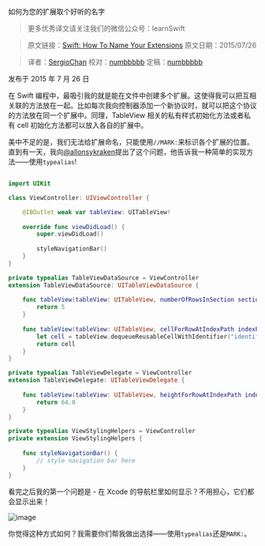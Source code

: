 如何为您的扩展取个好听的名字
> 更多优秀译文请关注我们的微信公众号：learnSwift

> 原文链接：[Swift: How To Name Your Extensions](http://natashatherobot.com/swift-how-to-name-your-extensions/)
> 原文日期：2015/07/26

> 译者：[SergioChan](https://github.com/SergioChan)
> 校对：[numbbbbb](https://github.com/numbbbbb)
> 定稿：[numbbbbb](https://github.com/numbbbbb)

发布于 2015 年 7 月 26 日

在 Swift 编程中，最吸引我的就是能在文件中创建多个扩展。这使得我可以把互相关联的方法放在一起。比如每次我向控制器添加一个新协议时，就可以把这个协议的方法放在同一个扩展中。同理，TableView 相关的私有样式初始化方法或者私有 cell 初始化方法都可以放入各自的扩展中。

美中不足的是，我们无法给扩展命名，只能使用`//MARK:`来标识各个扩展的位置。直到有一天，我向[@allonsykraken](https://twitter.com/allonsykraken)提出了这个问题，他告诉我一种简单的实现方法——使用`typealias`!



```swift

import UIKit

class ViewController: UIViewController {

    @IBOutlet weak var tableView: UITableView!
    
    override func viewDidLoad() {
        super.viewDidLoad()
        
        styleNavigationBar()
    }
}

private typealias TableViewDataSource = ViewController
extension TableViewDataSource: UITableViewDataSource {
    
    func tableView(tableView: UITableView, numberOfRowsInSection section: Int) -> Int {
        return 5
    }
    
    func tableView(tableView: UITableView, cellForRowAtIndexPath indexPath: NSIndexPath) -> UITableViewCell {
        let cell = tableView.dequeueReusableCellWithIdentifier("identifier", forIndexPath: indexPath)
        return cell
    }
}

private typealias TableViewDelegate = ViewController
extension TableViewDelegate: UITableViewDelegate {
    
    func tableView(tableView: UITableView, heightForRowAtIndexPath indexPath: NSIndexPath) -> CGFloat {
        return 64.0
    }
}

private typealias ViewStylingHelpers = ViewController
private extension ViewStylingHelpers {
    
    func styleNavigationBar() {
        // style navigation bar here
    }
}
```

看完之后我的第一个问题是 - 在 Xcode 的导航栏里如何显示？不用担心，它们都会显示出来！

![image](http://swift.gg/img/articles/swift-how-to-name-your-extensions/Screen_Shot_2015-07-26_at_4_43_29_AM.png)

你觉得这种方式如何？我需要你们帮我做出选择——使用`typealias`还是`MARK:`。

